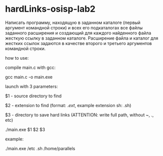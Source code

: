 # hardLinks-osisp-lab2

Написать программу, находящую в заданном каталоге (первый аргумент командной строки) и всех его подкаталогах все файлы заданного расширения и создающий для каждого найденного файла жесткую ссылку в заданном каталоге. Расширение файла и каталог для жестких ссылок задаются в качестве второго и третьего аргументов командной строки.

how to use:

compile main.c with gcc:

gcc main.c -o main.exe


launch with 3 parameters:

$1 - source directory to find

$2 - extension to find (format: .*ext*, example extension sh: .sh)

$3 - directory to save hard links (ATTENTION: write full path, without ~, ., etc)

./main.exe $1 $2 $3


example:

./main.exe /etc .sh /home/parallels
